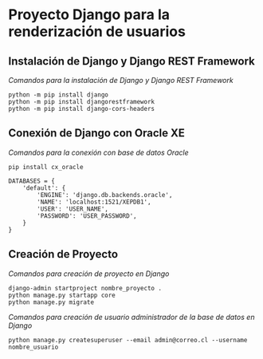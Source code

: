 # Proyecto Django para la renderización de usuarios

## Instalación de Django y Django REST Framework

_Comandos para la instalación de Django y Django REST Framework_

```
python -m pip install django
python -m pip install djangorestframework
python -m pip install django-cors-headers
```

## Conexión de Django con Oracle XE

_Comandos para la conexión con base de datos Oracle_

```
pip install cx_oracle
```

```
DATABASES = {
    'default': {
        'ENGINE': 'django.db.backends.oracle',
        'NAME': 'localhost:1521/XEPDB1',
        'USER': 'USER_NAME',
        'PASSWORD': 'USER_PASSWORD',
    }
}
```

## Creación de Proyecto

_Comandos para creación de proyecto en Django_

```
django-admin startproject nombre_proyecto .
python manage.py startapp core
python manage.py migrate
```
_Comandos para creación de usuario administrador de la base de datos en Django_

```
python manage.py createsuperuser --email admin@correo.cl --username nombre_usuario
```

